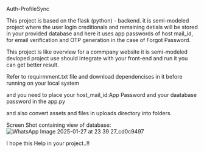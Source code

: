 Auth-ProfileSync

This project is based on the flask (python) - backend. it is semi-modeled project where the user login creditionals and remaining detials will be stored in your provided database and here it uses app passwords of host mail_id, for email verification and OTP generation in the case of Forgot Password.

This  project  is like overview for a commpany website it is semi-modeled devloped project use should integrate with your front-end and run it you can get better result.

Refer to requirmment.txt file and download dependencises in it before running on your local system 

and you need to  place your host_mail_id:App Password  and your daatabase password in the app.py 

and also convert assets and files in uploads directory into folders.

Screen Shot containing view of database:![WhatsApp Image 2025-01-27 at 23 39 27_cd0c9497](https://github.com/user-attachments/assets/92bb5641-a6a4-49e8-a52a-9b347883cbfd)

I hope this Help in your project..!!
